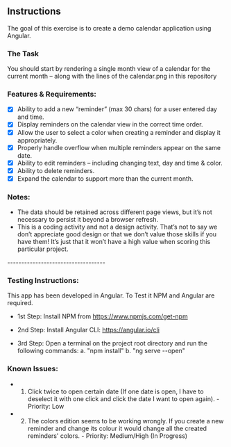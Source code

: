 ﻿## Instructions

The goal of this exercise is to create a demo calendar application using Angular.

### The Task

You should start by rendering a single month view of a calendar for the current month – along with the lines of the calendar.png in this repository

### Features & Requirements:

- [x] Ability to add a new “reminder” (max 30 chars) for a user entered day and time.
- [x] Display reminders on the calendar view in the correct time order.
- [x] Allow the user to select a color when creating a reminder and display it appropriately.
- [x] Properly handle overflow when multiple reminders appear on the same date.
- [x] Ability to edit reminders – including changing text, day and time & color.
- [x] Ability to delete reminders.
- [x] Expand the calendar to support more than the current month.

### Notes:

* The data should be retained across different page views, but it’s not necessary to persist it beyond a browser refresh.
* This is a coding activity and not a design activity. That’s not to say we don’t appreciate good design or that we don’t value those skills if you have them! It’s just that it won’t have a high value when scoring this particular project.

*-----------------------------------*

### Testing Instructions:

This app has been developed in Angular. To Test it NPM and Angular are required.

- 1st Step: Install NPM from https://www.npmjs.com/get-npm

- 2nd Step: Install Angular CLI: https://angular.io/cli

- 3rd Step: Open a terminal on the project root directory and run the following commands: 
    a. "npm install" 
    b. "ng serve --open"

### Known Issues:

- 1) Click twice to open certain date (If one date is open, I have to deselect it with one click and click the date I want to open again). - Priority: Low
- 2) The colors edition seems to be working wrongly. If you create a new reminder and change its colour it would change all the created reminders' colors. - Priority: Medium/High (In Progress)

